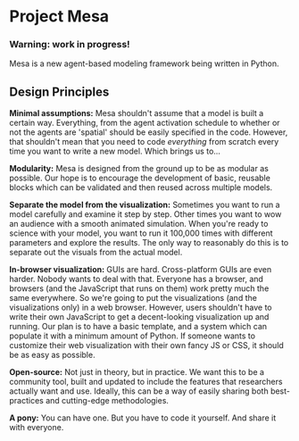 # Project Mesa

### Warning: work in progress!

Mesa is a new agent-based modeling framework being written in Python.

## Design Principles

**Minimal assumptions:** Mesa shouldn't assume that a model is built a certain way. Everything, from the agent activation schedule to whether or not the agents are 'spatial' should be easily specified in the code. However, that shouldn't mean that you need to code *everything* from scratch every time you want to write a new model. Which brings us to...

**Modularity:** Mesa is designed from the ground up to be as modular as possible. Our hope is to encourage the development of basic, reusable blocks which can be validated and then reused across multiple models.

**Separate the model from the visualization:** Sometimes you want to run a model carefully and examine it step by step. Other times you want to wow an audience with a smooth animated simulation. When you're ready to science with your model, you want to run it 100,000 times with different parameters and explore the results. The only way to reasonably do this is to separate out the visuals from the actual model.

**In-browser visualization:** GUIs are hard. Cross-platform GUIs are even harder. Nobody wants to deal with that. Everyone has a browser, and browsers (and the JavaScript that runs on them) work pretty much the same everywhere. So we're going to put the visualizations (and the visualizations only) in a web browser. However, users shouldn't have to write their own JavaScript to get a decent-looking visualization up and running. Our plan is to have a basic template, and a system which can populate it with a minimum amount of Python. If someone wants to customize their web visualization with their own fancy JS or CSS, it should be as easy as possible.

**Open-source:** Not just in theory, but in practice. We want this to be a community tool, built and updated to include the features that researchers actually want and use. Ideally, this can be a way of easily sharing both best-practices and cutting-edge methodologies. 

**A pony:** You can have one. But you have to code it yourself. And share it with everyone.

